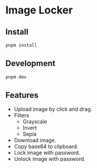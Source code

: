 # Image Locker

## Install

```bash
pnpm install
```

## Development

```bash
pnpm dev
```

## Features

- Upload image by click and drag.
- Filters
  - Grayscale
  - Invert
  - Sepia
- Download image.
- Copy base64 to clipboard.
- Lock image with password.
- Unlock image with password.
